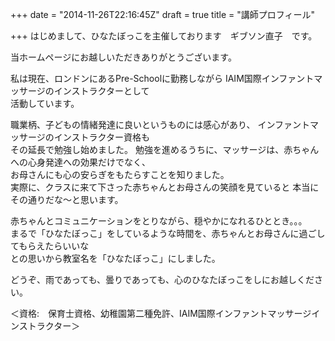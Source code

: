 +++
date = "2014-11-26T22:16:45Z"
draft = true
title = "講師プロフィール"

+++
はじめまして、ひなたぼっこを主催しております　ギブソン直子　です。

当ホームページにお越しいただきありがとうございます。

私は現在、ロンドンにあるPre-Schoolに勤務しながら
IAIM国際インファントマッサージのインストラクターとして<br>
活動しています。

職業柄、子どもの情緒発達に良いというものには感心があり、
インファントマッサージのインストラクター資格も<br>
その延長で勉強し始めました。
勉強を進めるうちに、マッサージは、赤ちゃんへの心身発達への効果だけでなく、<br>
お母さんにも心の安らぎをもたらすことを知りました。<br>
実際に、クラスに来て下さった赤ちゃんとお母さんの笑顔を見ていると
本当にその通りだな～と思います。

赤ちゃんとコミュニケーションをとりながら、穏やかになれるひととき。。。<br>
まるで「ひなたぼっこ」をしているような時間を、赤ちゃんとお母さんに過ごしてもらえたらいいな<br>
との思いから教室名を「ひなたぼっこ」にしました。

どうぞ、雨であっても、曇りであっても、心のひなたぼっこをしにお越しください。

＜資格:　保育士資格、幼稚園第二種免許、IAIM国際インファントマッサージインストラクター＞


